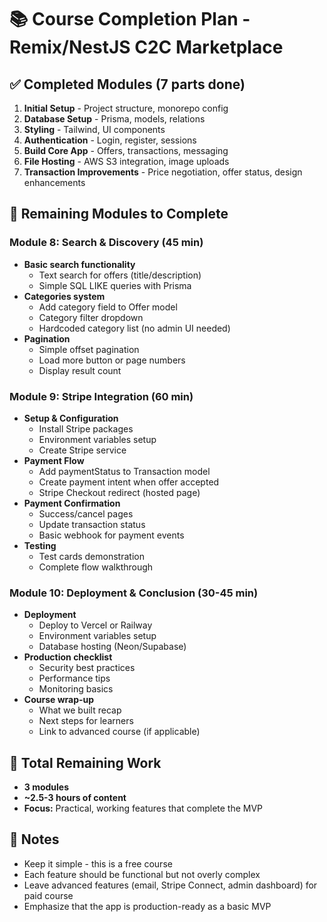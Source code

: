 # 📚 Course Completion Plan - Remix/NestJS C2C Marketplace

## ✅ Completed Modules (7 parts done)

1. **Initial Setup** - Project structure, monorepo config
2. **Database Setup** - Prisma, models, relations
3. **Styling** - Tailwind, UI components
4. **Authentication** - Login, register, sessions
5. **Build Core App** - Offers, transactions, messaging
6. **File Hosting** - AWS S3 integration, image uploads
7. **Transaction Improvements** - Price negotiation, offer status, design enhancements

## 🎯 Remaining Modules to Complete

### Module 8: Search & Discovery (45 min)
- **Basic search functionality**
  - Text search for offers (title/description)
  - Simple SQL LIKE queries with Prisma
- **Categories system**
  - Add category field to Offer model
  - Category filter dropdown
  - Hardcoded category list (no admin UI needed)
- **Pagination**
  - Simple offset pagination
  - Load more button or page numbers
  - Display result count

### Module 9: Stripe Integration (60 min)
- **Setup & Configuration**
  - Install Stripe packages
  - Environment variables setup
  - Create Stripe service
- **Payment Flow**
  - Add paymentStatus to Transaction model
  - Create payment intent when offer accepted
  - Stripe Checkout redirect (hosted page)
- **Payment Confirmation**
  - Success/cancel pages
  - Update transaction status
  - Basic webhook for payment events
- **Testing**
  - Test cards demonstration
  - Complete flow walkthrough

### Module 10: Deployment & Conclusion (30-45 min)
- **Deployment**
  - Deploy to Vercel or Railway
  - Environment variables setup
  - Database hosting (Neon/Supabase)
- **Production checklist**
  - Security best practices
  - Performance tips
  - Monitoring basics
- **Course wrap-up**
  - What we built recap
  - Next steps for learners
  - Link to advanced course (if applicable)

## 🎯 Total Remaining Work
- **3 modules**
- **~2.5-3 hours of content**
- **Focus:** Practical, working features that complete the MVP

## 📝 Notes
- Keep it simple - this is a free course
- Each feature should be functional but not overly complex
- Leave advanced features (email, Stripe Connect, admin dashboard) for paid course
- Emphasize that the app is production-ready as a basic MVP